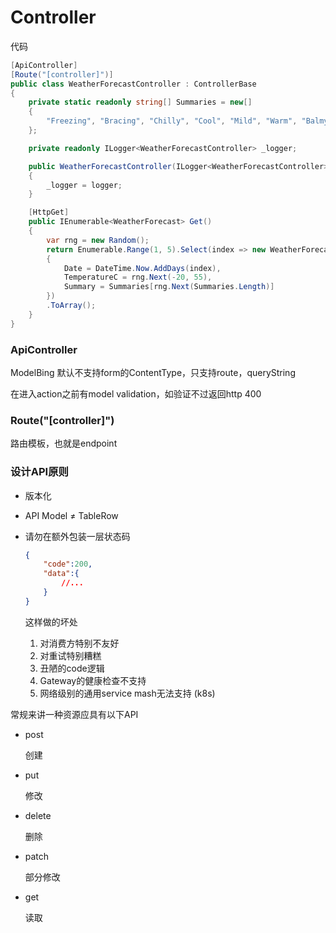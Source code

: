 # Controller

代码
``` C#
[ApiController]
[Route("[controller]")]
public class WeatherForecastController : ControllerBase
{
    private static readonly string[] Summaries = new[]
    {
        "Freezing", "Bracing", "Chilly", "Cool", "Mild", "Warm", "Balmy", "Hot", "Sweltering", "Scorching"
    };

    private readonly ILogger<WeatherForecastController> _logger;

    public WeatherForecastController(ILogger<WeatherForecastController> logger)
    {
        _logger = logger;
    }

    [HttpGet]
    public IEnumerable<WeatherForecast> Get()
    {
        var rng = new Random();
        return Enumerable.Range(1, 5).Select(index => new WeatherForecast
        {
            Date = DateTime.Now.AddDays(index),
            TemperatureC = rng.Next(-20, 55),
            Summary = Summaries[rng.Next(Summaries.Length)]
        })
        .ToArray();
    }
}
```

### ApiController

ModelBing 默认不支持form的ContentType，只支持route，queryString

在进入action之前有model validation，如验证不过返回http 400

### Route("[controller]")

路由模板，也就是endpoint

### 设计API原则

* 版本化
* API Model ≠ TableRow
* 请勿在额外包装一层状态码
    ``` json
    {
        "code":200,
        "data":{
            //...
        }
    }
    ```

    这样做的坏处

    1. 对消费方特别不友好
    2. 对重试特别糟糕
    3. 丑陋的code逻辑
    4. Gateway的健康检查不支持
    5. 网络级别的通用service mash无法支持 (k8s)

常规来讲一种资源应具有以下API
* post

    创建
* put

    修改
* delete

    删除
* patch

    部分修改
* get

    读取